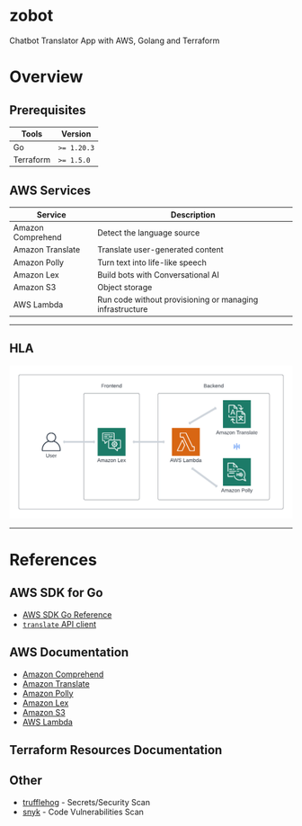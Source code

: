 # zobot
Chatbot Translator App with AWS, Golang and Terraform

# Overview
## Prerequisites 

| Tools     | Version   |
|-----------|-----------|
| Go        | `>= 1.20.3` |
| Terraform | `>= 1.5.0`  |

## AWS Services 

| Service            | Description                                              |
|--------------------|----------------------------------------------------------|
| Amazon Comprehend  | Detect the language source                               |
| Amazon Translate   | Translate user-generated content                         |
| Amazon Polly       | Turn text into life-like speech                          |
| Amazon Lex         | Build bots with Conversational AI                        |
| Amazon S3          | Object storage                                           |
| AWS Lambda         | Run code without provisioning or managing infrastructure |

---

## HLA

![zobot diagram](assets/zobot_diagram.png)

---

# References

## AWS SDK for Go

- [AWS SDK Go Reference](https://pkg.go.dev/github.com/aws/aws-sdk-go-v2#section-readme)
- [`translate` API client](https://pkg.go.dev/github.com/aws/aws-sdk-go-v2/service/translate)


## AWS Documentation

- [Amazon Comprehend](https://aws.amazon.com/comprehend/)
- [Amazon Translate](https://aws.amazon.com/translate/)
- [Amazon Polly](https://aws.amazon.com/polly/)
- [Amazon Lex](https://aws.amazon.com/lex/)
- [Amazon S3](https://aws.amazon.com/s3/)
- [AWS Lambda](https://aws.amazon.com/lambda/)

## Terraform Resources Documentation

## Other

- [trufflehog](https://github.com/trufflesecurity/trufflehog) - Secrets/Security Scan
- [snyk](https://github.com/snyk/actions) - Code Vulnerabilities Scan
